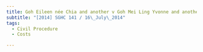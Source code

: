 ```yaml
---
title: Goh Eileen née Chia and another v Goh Mei Ling Yvonne and another 
subtitle: "[2014] SGHC 141 / 16\_July\_2014"
tags:
  - Civil Procedure
  - Costs

---
```


